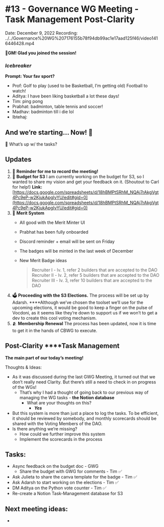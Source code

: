 # #13 - Governance WG Meeting - Task Management Post-Clarity

Date: December 9, 2022
Recording: ../../Governance%20WG%207176155b78f94db99ac1e17aad125f46/video1416446428.mp4

🌱**GM! Glad you joined the session!**

### *Icebreaker*

**Prompt: Your fav sport?**

- Prof:  Golf to play (used to be Basketball, I’m getting old) Football to watch!
- Aditya: I have been liking basketball a lot these days!
- Tim: ping pong
- Prabhat: badminton, table tennis and soccer!
- Madhav: badminton till i die lol
- Ibtehaj:

## And we’re starting... Now! 🚀

<aside>
📢 What’s up w/ the tasks?

## Updates

1. 🔴 **Reminder for me to record the meeting!**
2. 💸 **Budget for S3**
I am currently working on the budget for S3, so I wanted to share my vision and get your feedback on it. (Shoutout to Carl for help!)
**Link:** [https://docs.google.com/spreadsheets/d/18hBMPtSRhM_NQAj7rAkgVgt4Pc9eP-w2KjukApgIvYU/edit#gid=0](https://docs.google.com/spreadsheets/d/18hBMPtSRhM_NQAj7rAkgVgt4Pc9eP-w2KjukApgIvYU/edit#gid=0)
3. 🏅 **Merit System**
    - All good with the Merit Minter UI
    - Prabhat has been fully onboarded
    - Discord reminder + email will be sent on Friday
    - The badges will be minted in the last week of December
    - New Merit Badge ideas
        
        > Recruiter I - lv. 1, refer 2 builders that are accepted to the DAO
        Recruiter II - lv. 2, refer 5 builders that are accepted to the DAO
        Recruiter III - lv. 3, refer 10 builders that are accepted to the DAO
        > 
4. 🗳️ **Proceeding with the S3 Elections.**
The process will be set up by Adarsh.
****Although we’ve chosen the toolset we’ll use for the upcoming elections, it would be good to keep a finger on the pulse of Vocdoni, as it seems like they’re down to support us if we won’t to get a dev to create this cool voting mechanism. 
5. 🫂 **Membership Renewal** 
The process has been updated, now it is time to get it in the hands of CBWG to execute.
</aside>

## Post-Clarity ****Task Management

**The main part of our today’s meeting!** 

Thoughts & Ideas:

- As it was discussed during the last GWG Meeting, it turned out that we don’t really need Clarity. But there’s still a need to check in on progress of the WGs!
    - That’s why I had a thought of going back to our previous way of managing the WG tasks - **the Notion database**
        - What are your thoughts on this?
            - ***Yes***
- But this system is more than just a place to log the tasks. To be efficient, it should be reviewed by somebody, and monthly scorecards should be shared with the Voting Members of the DAO.
- Is there anything we’re missing?
    - How could we further improve this system
    - Implement the scorecards in the process

## Tasks:

- Async feedback on the budget doc - GWG
    - Share the budget with GWG for comments - Tim ✅
- Ask Julieta to share the canva template for the badge - Tim ✅
- Ask Adarsh to start working on the elections - Tim ✅
- DM Aditya on the Python vote counter - Tim ✅
- Re-create a Notion Task-Management database for S3

## **Next meeting ideas:**

-